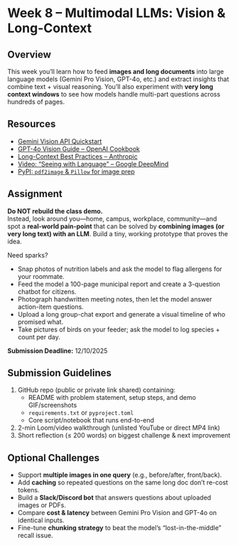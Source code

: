 # Week 8 – Multimodal LLMs: Vision & Long-Context

## Overview
This week you’ll learn how to feed **images and long documents** into large language models (Gemini Pro Vision, GPT-4o, etc.) and extract insights that combine text + visual reasoning. You’ll also experiment with **very long context windows** to see how models handle multi-part questions across hundreds of pages.

## Resources
* [Gemini Vision API Quickstart](https://ai.google.dev/tutorials/web_quickstart#multi_modal )
* [GPT-4o Vision Guide – OpenAI Cookbook](https://github.com/openai/openai-cookbook/blob/main/examples/GPT_with_vision_for_video_understanding.ipynb )
* [Long-Context Best Practices – Anthropic](https://www.anthropic.com/index/long-context-tips )
* [Video: “Seeing with Language” – Google DeepMind](https://youtu.be/7pQ1c7fHN2k )
* [PyPI: `pdf2image` & `Pillow` for image prep](https://pypi.org/project/pdf2image/ )

## Assignment
**Do NOT rebuild the class demo.**  
Instead, look around you—home, campus, workplace, community—and spot a **real-world pain-point** that can be solved by **combining images (or very long text) with an LLM**. Build a tiny, working prototype that proves the idea.

Need sparks?  
* Snap photos of nutrition labels and ask the model to flag allergens for your roommate.  
* Feed the model a 100-page municipal report and create a 3-question chatbot for citizens.  
* Photograph handwritten meeting notes, then let the model answer action-item questions.  
* Upload a long group-chat export and generate a visual timeline of who promised what.  
* Take pictures of birds on your feeder; ask the model to log species + count per day.

**Submission Deadline:** 12/10/2025
## Submission Guidelines
1. GitHub repo (public or private link shared) containing:
   - README with problem statement, setup steps, and demo GIF/screenshots  
   - `requirements.txt` or `pyproject.toml`  
   - Core script/notebook that runs end-to-end  
2. 2-min Loom/video walkthrough (unlisted YouTube or direct MP4 link)  
3. Short reflection (≤ 200 words) on biggest challenge & next improvement  

## Optional Challenges
* Support **multiple images in one query** (e.g., before/after, front/back).  
* Add **caching** so repeated questions on the same long doc don’t re-cost tokens.  
* Build a **Slack/Discord bot** that answers questions about uploaded images or PDFs.  
* Compare **cost & latency** between Gemini Pro Vision and GPT-4o on identical inputs.  
* Fine-tune **chunking strategy** to beat the model’s “lost-in-the-middle” recall issue.
